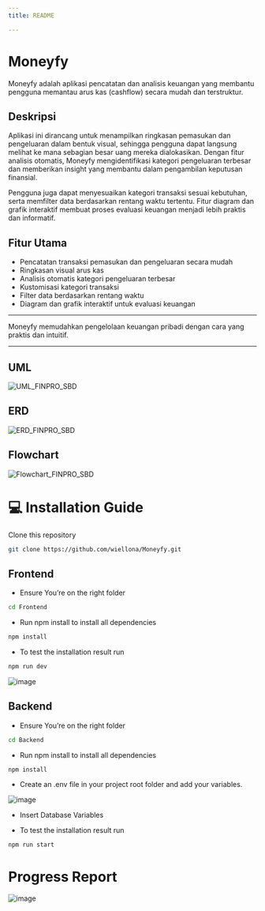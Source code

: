 ```yaml
---
title: README

---
```


# Moneyfy

Moneyfy adalah aplikasi pencatatan dan analisis keuangan yang membantu pengguna memantau arus kas (cashflow) secara mudah dan terstruktur. 

## Deskripsi

Aplikasi ini dirancang untuk menampilkan ringkasan pemasukan dan pengeluaran dalam bentuk visual, sehingga pengguna dapat langsung melihat ke mana sebagian besar uang mereka dialokasikan. Dengan fitur analisis otomatis, Moneyfy mengidentifikasi kategori pengeluaran terbesar dan memberikan insight yang membantu dalam pengambilan keputusan finansial.

Pengguna juga dapat menyesuaikan kategori transaksi sesuai kebutuhan, serta memfilter data berdasarkan rentang waktu tertentu. Fitur diagram dan grafik interaktif membuat proses evaluasi keuangan menjadi lebih praktis dan informatif.

## Fitur Utama

- Pencatatan transaksi pemasukan dan pengeluaran secara mudah  
- Ringkasan visual arus kas  
- Analisis otomatis kategori pengeluaran terbesar  
- Kustomisasi kategori transaksi  
- Filter data berdasarkan rentang waktu  
- Diagram dan grafik interaktif untuk evaluasi keuangan  

---

Moneyfy memudahkan pengelolaan keuangan pribadi dengan cara yang praktis dan intuitif.

---
## UML
![UML_FINPRO_SBD](https://i.imgur.com/SOz2XgO.png)

## ERD
![ERD_FINPRO_SBD](https://i.imgur.com/2woZBPQ.png)

## Flowchart
![Flowchart_FINPRO_SBD](https://i.imgur.com/R8EtMfj.jpeg)


# 💻 Installation Guide

Clone this repository

```bash
git clone https://github.com/wiellona/Moneyfy.git
```

## Frontend

- Ensure You’re on the right folder

```bash
cd Frontend
```

- Run npm install to install all dependencies

```bash 
npm install
```

- To test the installation result run

```bash 
npm run dev
```
![image](https://i.imgur.com/zZzgilr.png)

## Backend

- Ensure You’re on the right folder

```bash
cd Backend
```

- Run npm install to install all dependencies

```bash 
npm install
```

- Create an .env file in your project root folder and add your variables.

![image](https://i.imgur.com/tbscMI8.png)

- Insert Database Variables

- To test the installation result run

```bash 
npm run start
```

# Progress Report

![image](https://i.imgur.com/x6re8g8.png)
